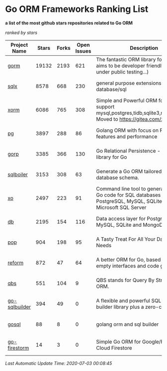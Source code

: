 Go ORM Frameworks Ranking List
==========

**a list of the most github stars repositories related to Go ORM**

*ranked by stars*

| Project Name | Stars | Forks | Open Issues | Description | Last Commit |
| ------------ | ----- | ----- | ----------- | ----------- | ----------- |
| [gorm](https://github.com/go-gorm/gorm) | 19132 | 2193 | 621 | The fantastic ORM library for Golang, aims to be developer friendly (v2 is under public testing...) | 2020-07-02 10:14:33 |
| [sqlx](https://github.com/jmoiron/sqlx) | 8578 | 668 | 230 | general purpose extensions to golang's database/sql | 2020-06-15 14:10:59 |
| [xorm](https://github.com/go-xorm/xorm) | 6086 | 765 | 308 | Simple and Powerful ORM for Go, support mysql,postgres,tidb,sqlite3,mssql,oracle, Moved to https://gitea.com/xorm/xorm | 2019-10-15 07:03:49 |
| [pg](https://github.com/go-pg/pg) | 3897 | 288 | 86 | Golang ORM with focus on PostgreSQL features and performance | 2020-06-29 14:11:39 |
| [gorp](https://github.com/go-gorp/gorp) | 3385 | 366 | 130 | Go Relational Persistence - an ORM-ish library for Go | 2019-10-26 21:47:07 |
| [sqlboiler](https://github.com/volatiletech/sqlboiler) | 3153 | 308 | 63 | Generate a Go ORM tailored to your database schema. | 2020-06-26 17:55:02 |
| [xo](https://github.com/xo/xo) | 2497 | 223 | 91 | Command line tool to generate idiomatic Go code for SQL databases supporting PostgreSQL, MySQL, SQLite, Oracle, and Microsoft SQL Server | 2020-04-25 01:19:23 |
| [db](https://github.com/upper/db) | 2195 | 154 | 116 | Data access layer for PostgreSQL, MySQL, SQLite and MongoDB. | 2020-06-30 19:33:43 |
| [pop](https://github.com/gobuffalo/pop) | 904 | 198 | 95 | A Tasty Treat For All Your Database Needs | 2020-06-29 20:36:33 |
| [reform](https://github.com/go-reform/reform) | 872 | 47 | 64 | A better ORM for Go, based on non-empty interfaces and code generation. | 2020-06-25 08:17:15 |
| [qbs](https://github.com/coocood/qbs) | 551 | 104 | 9 | QBS stands for Query By Struct. A Go ORM. | 2017-04-18 01:16:07 |
| [go-sqlbuilder](https://github.com/huandu/go-sqlbuilder) | 394 | 49 | 0 | A flexible and powerful SQL string builder library plus a zero-config ORM. | 2019-11-21 06:53:43 |
| [gosql](https://github.com/rushteam/gosql) | 88 | 8 | 0 | golang orm and sql builder | 2020-07-01 07:19:09 |
| [go-firestorm](https://github.com/jschoedt/go-firestorm) | 14 | 3 | 0 | Simple Go ORM for Google/Firebase Cloud Firestore | 2019-10-28 10:25:54 |

*Last Automatic Update Time: 2020-07-03 00:08:45*